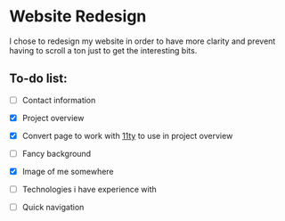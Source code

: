 # Website Redesign

I chose to redesign my website in order to have more clarity and prevent having to scroll a ton just to get the interesting bits.

## To-do list:

- [ ] Contact information

- [x] Project overview

- [x] Convert page to work with [11ty](https://www.11ty.dev/) to use in project overview

- [ ] Fancy background

- [x] Image of me somewhere

- [ ] Technologies i have experience with

- [ ] Quick navigation
